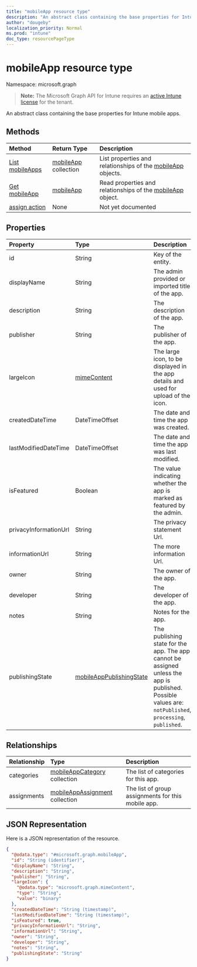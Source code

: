```yaml
---
title: "mobileApp resource type"
description: "An abstract class containing the base properties for Intune mobile apps."
author: "dougeby"
localization_priority: Normal
ms.prod: "intune"
doc_type: resourcePageType
---
```


# mobileApp resource type

Namespace: microsoft.graph

> **Note:** The Microsoft Graph API for Intune requires an [active Intune license](https://go.microsoft.com/fwlink/?linkid=839381) for the tenant.

An abstract class containing the base properties for Intune mobile apps.

## Methods
|Method|Return Type|Description|
|:---|:---|:---|
|[List mobileApps](../api/intune-apps-mobileapp-list.md)|[mobileApp](../resources/intune-apps-mobileapp.md) collection|List properties and relationships of the [mobileApp](../resources/intune-apps-mobileapp.md) objects.|
|[Get mobileApp](../api/intune-apps-mobileapp-get.md)|[mobileApp](../resources/intune-apps-mobileapp.md)|Read properties and relationships of the [mobileApp](../resources/intune-apps-mobileapp.md) object.|
|[assign action](../api/intune-apps-mobileapp-assign.md)|None|Not yet documented|

## Properties
|Property|Type|Description|
|:---|:---|:---|
|id|String|Key of the entity.|
|displayName|String|The admin provided or imported title of the app.|
|description|String|The description of the app.|
|publisher|String|The publisher of the app.|
|largeIcon|[mimeContent](../resources/intune-shared-mimecontent.md)|The large icon, to be displayed in the app details and used for upload of the icon.|
|createdDateTime|DateTimeOffset|The date and time the app was created.|
|lastModifiedDateTime|DateTimeOffset|The date and time the app was last modified.|
|isFeatured|Boolean|The value indicating whether the app is marked as featured by the admin.|
|privacyInformationUrl|String|The privacy statement Url.|
|informationUrl|String|The more information Url.|
|owner|String|The owner of the app.|
|developer|String|The developer of the app.|
|notes|String|Notes for the app.|
|publishingState|[mobileAppPublishingState](../resources/intune-apps-mobileapppublishingstate.md)|The publishing state for the app. The app cannot be assigned unless the app is published. Possible values are: `notPublished`, `processing`, `published`.|

## Relationships
|Relationship|Type|Description|
|:---|:---|:---|
|categories|[mobileAppCategory](../resources/intune-apps-mobileappcategory.md) collection|The list of categories for this app.|
|assignments|[mobileAppAssignment](../resources/intune-apps-mobileappassignment.md) collection|The list of group assignments for this mobile app.|

## JSON Representation
Here is a JSON representation of the resource.
<!-- {
  "blockType": "resource",
  "keyProperty": "id",
  "@odata.type": "microsoft.graph.mobileApp"
}
-->
``` json
{
  "@odata.type": "#microsoft.graph.mobileApp",
  "id": "String (identifier)",
  "displayName": "String",
  "description": "String",
  "publisher": "String",
  "largeIcon": {
    "@odata.type": "microsoft.graph.mimeContent",
    "type": "String",
    "value": "binary"
  },
  "createdDateTime": "String (timestamp)",
  "lastModifiedDateTime": "String (timestamp)",
  "isFeatured": true,
  "privacyInformationUrl": "String",
  "informationUrl": "String",
  "owner": "String",
  "developer": "String",
  "notes": "String",
  "publishingState": "String"
}
```



